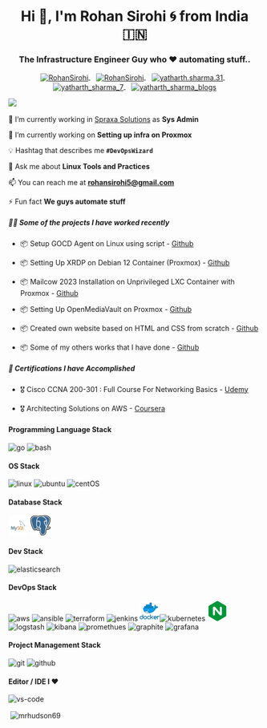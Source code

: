 <h1 align="center">Hi 👋, I'm Rohan Sirohi 🌀 from India 🇮🇳</h1>
<h3 align="center">The Infrastructure Engineer Guy who ♥ automating stuff..</h3>

<p align="center">
<a href="https://www.linkedin.com/in/starboyjaat/" target="blank">
  <img align="center" src="https://cdn.jsdelivr.net/npm/simple-icons@3/icons/linkedin.svg" alt="RohanSirohi" width="22px" />
</a>
  &nbsp;&nbsp;
<a href="https://stackoverflow.com/users/22533399/rohan-sirohi" target="blank">
  <img align="center" src="https://cdn.jsdelivr.net/npm/simple-icons@3/icons/stackoverflow.svg" alt="RohanSirohi" width="22px" />
</a>
  &nbsp;&nbsp;
<a href="https://fb.com/rohansirohi" target="blank">
  <img align="center" src="https://cdn.jsdelivr.net/npm/simple-icons@3/icons/facebook.svg" alt="yatharth.sharma.31" width="22px" />
</a>
  &nbsp;&nbsp;
<a href="https://instagram.com/jasper_jaat" target="blank">
  <img align="center" src="https://cdn.jsdelivr.net/npm/simple-icons@3/icons/instagram.svg" alt="yatharth_sharma_7" width="22px" />
</a>
  &nbsp;&nbsp;
<a href="https://portfolio.bullyfive.in/" target="blank">
  <img align="center" src="https://cdn.jsdelivr.net/npm/simple-icons@3/icons/wordpress.svg" alt="yatharth_sharma_blogs" width="22px" />
</a></p>

![](https://komarev.com/ghpvc/?username=yatharth0045&style=flat-square&color=blue)

🏢 I’m currently working in [Spraxa Solutions](https://www.spraxa.com) as **Sys Admin**

🌱 I’m currently working on **Setting up infra on Proxmox**

💡 Hashtag that describes me **`#DevOpsWizard`**

💬 Ask me about **Linux Tools and Practices**

📫 You can reach me at **rohansirohi5@gmail.com**

⚡ Fun fact **We guys automate stuff**

##### 👨‍💻 Some of the projects I have worked recently

- 📦 Setup GOCD Agent on Linux using script - [Github](https://github.com/Mrhudson69/Install-go-agent-in-linux-container)

- 📦 Setting Up XRDP on Debian 12 Container (Proxmox) - [Github](https://github.com/Mrhudson69/setup-xrdp-on-debian-12-container-lxc)

- 📦 Mailcow 2023 Installation on Unprivileged LXC Container with Proxmox - [Github](https://github.com/Mrhudson69/Mailcow-Setup-inside-LXC-Proxmox)

- 📦 Setting Up OpenMediaVault on Proxmox - [Github](https://github.com/Mrhudson69/Setup-Openmedia-Vault-on-Proxmox)

- 📦 Created own website based on HTML and CSS from scratch - [Github](https://github.com/Mrhudson69/Thinkwisenew)

- 📦 Some of my others works that I have done - [Github](https://github.com/Mrhudson69/Devops-guide)   

##### 🧾 Certifications I have Accomplished

- 🎖 Cisco CCNA 200-301 : Full Course For Networking Basics - [Udemy](https://www.udemy.com/course/new-ccna-full-course/)

 - 🎖 Architecting Solutions on AWS - [Coursera](https://www.coursera.org/learn/architecting-solutions-on-aws)


#### Programming Language Stack
<p align="left"><img src="https://www.vectorlogo.zone/logos/w3_css/w3_css-icon.svg" alt="go" title="go" width="40" height="40"/> 
<img src="https://www.vectorlogo.zone/logos/w3_html5/w3_html5-icon.svg" alt="bash" title="bash" title="bash" width="40" height="40"/> </p> 

#### OS Stack
<p align="left"><img src="https://brandlogos.net/wp-content/uploads/2020/03/Linux-logo.png" alt="linux" title="linux" width="40" height="40"/>  <img src="https://www.vectorlogo.zone/logos/ubuntu/ubuntu-icon.svg" alt="ubuntu" title="ubuntu" width="40" height="40"/> <img src="https://www.vectorlogo.zone/logos/centos/centos-icon.svg" alt="centOS" title="centOS" width="40" height="40"/> </p>

#### Database Stack
<p align="left"><img src="https://raw.githubusercontent.com/github/explore/80688e429a7d4ef2fca1e82350fe8e3517d3494d/topics/mysql/mysql.png" alt="mysql" title="mysql" width="40" height="40"/>  <img src="https://raw.githubusercontent.com/github/explore/80688e429a7d4ef2fca1e82350fe8e3517d3494d/topics/postgresql/postgresql.png" alt="postgresql" title="postgresql" width="40" height="40"/> </p>

#### Dev Stack
<p align="left"> <img src="https://www.vectorlogo.zone/logos/elastic/elastic-icon.svg" alt="elasticsearch" title="elasticsearch" width="40" height="40"/> </p>

#### DevOps Stack 
<p align="left"><img src="https://www.vectorlogo.zone/logos/amazon_aws/amazon_aws-icon.svg" alt="aws" title="aws" width="40" height="40"/>  <img src="https://www.vectorlogo.zone/logos/ansible/ansible-icon.svg" alt="ansible" title="ansible" width="40" height="40"/> <img src="https://www.vectorlogo.zone/logos/terraformio/terraformio-icon.svg" alt="terraform" title="terraform" width="40" height="40"/> <img src="https://www.vectorlogo.zone/logos/jenkins/jenkins-icon.svg" alt="jenkins" title="jenkins" width="40" height="40"/> <img src="https://raw.githubusercontent.com/github/explore/80688e429a7d4ef2fca1e82350fe8e3517d3494d/topics/docker/docker.png" alt="docker" title="docker" width="40" height="40"/><img src="https://www.vectorlogo.zone/logos/kubernetes/kubernetes-icon.svg" alt="kubernetes" title="kubernetes" width="40" height="40"/> <img src="https://raw.githubusercontent.com/github/explore/85cceaeeaf993ca35664dc37ea24f9237fbbfc14/topics/nginx/nginx.png" alt="nginx" title="nginx" width="40" height="40"/>  <img src="https://www.vectorlogo.zone/logos/elasticco_logstash/elasticco_logstash-icon.svg" alt="logstash" title="logstash" width="40" height="40"/> <img src="https://www.vectorlogo.zone/logos/elasticco_kibana/elasticco_kibana-icon.svg" alt="kibana" title="kibana" width="40" height="40"/> <img src="https://www.vectorlogo.zone/logos/prometheusio/prometheusio-icon.svg" alt="promethues" title="promethues" width="40" height="40"/> <img src="https://www.vectorlogo.zone/logos/graphiteapp/graphiteapp-icon.svg" alt="graphite" title="graphite" width="40" height="40"/> <img src="https://www.vectorlogo.zone/logos/grafana/grafana-icon.svg" alt="grafana" title="grafana" width="40" height="40"/> </p>

#### Project Management Stack
<p align="left"><img src="https://www.vectorlogo.zone/logos/git-scm/git-scm-icon.svg" alt="git" title="git" width="40" height="40"/>  <img src="https://www.vectorlogo.zone/logos/github/github-icon.svg" alt="github" title="github" width="40" height="40"/></p>

#### Editor / IDE I ♥
<p align="left"> <img src="https://www.vectorlogo.zone/logos/visualstudio_code/visualstudio_code-icon.svg" alt="vs-code" title="vs-code" width="40" height="40"/> </p>

<p>&nbsp;<img align="center" src="https://github-readme-stats.vercel.app/api?username=mrhudson69&show_icons=true&hide=stars,issues" alt="mrhudson69" /></p>
